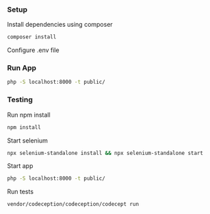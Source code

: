 
### Setup

Install dependencies using composer
```bash
composer install
```
Configure .env file

### Run App

```bash
php -S localhost:8000 -t public/
```

### Testing

Run npm install
```bash
npm install
```

Start selenium
```bash
npx selenium-standalone install && npx selenium-standalone start
```

Start app
```bash
php -S localhost:8000 -t public/
```

Run tests
```bash
vendor/codeception/codeception/codecept run
```